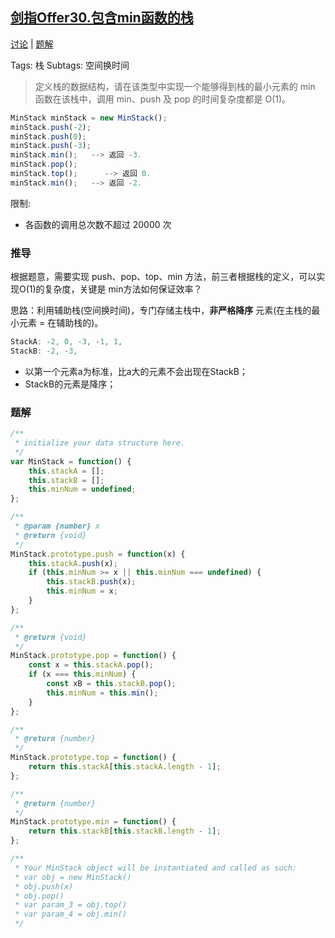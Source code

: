 ## [剑指Offer30.包含min函数的栈](https://leetcode-cn.com/problems/bao-han-minhan-shu-de-zhan-lcof/)

[讨论](https://leetcode-cn.com/problems/bao-han-minhan-shu-de-zhan-lcof/comments/) | [题解](https://leetcode-cn.com/problems/bao-han-minhan-shu-de-zhan-lcof/solution/)

Tags: 栈
Subtags: 空间换时间

> 定义栈的数据结构，请在该类型中实现一个能够得到栈的最小元素的 min 函数在该栈中，调用 min、push 及 pop 的时间复杂度都是 O(1)。

```js
MinStack minStack = new MinStack();
minStack.push(-2);
minStack.push(0);
minStack.push(-3);
minStack.min();   --> 返回 -3.
minStack.pop();
minStack.top();      --> 返回 0.
minStack.min();   --> 返回 -2.
```

限制:
- 各函数的调用总次数不超过 20000 次

### 推导
根据题意，需要实现 push、pop、top、min 方法，前三者根据栈的定义，可以实现O(1)的复杂度，关键是 min方法如何保证效率？

思路：利用辅助栈(空间换时间)，专门存储主栈中，**非严格降序** 元素(在主栈的最小元素 = 在辅助栈的)。
```js
StackA: -2, 0, -3, -1, 1,
StackB: -2, -3,
```
- 以第一个元素a为标准，比a大的元素不会出现在StackB；
- StackB的元素是降序；

### 题解
```js
/**
 * initialize your data structure here.
 */
var MinStack = function() {
    this.stackA = [];
    this.stackB = [];
    this.minNum = undefined;
};

/** 
 * @param {number} x
 * @return {void}
 */
MinStack.prototype.push = function(x) {
    this.stackA.push(x);
    if (this.minNum >= x || this.minNum === undefined) {
        this.stackB.push(x);
        this.minNum = x;
    }
};

/**
 * @return {void}
 */
MinStack.prototype.pop = function() {
    const x = this.stackA.pop();
    if (x === this.minNum) {
        const xB = this.stackB.pop();
        this.minNum = this.min();
    }
};

/**
 * @return {number}
 */
MinStack.prototype.top = function() {
    return this.stackA[this.stackA.length - 1];
};

/**
 * @return {number}
 */
MinStack.prototype.min = function() {
    return this.stackB[this.stackB.length - 1];
};

/**
 * Your MinStack object will be instantiated and called as such:
 * var obj = new MinStack()
 * obj.push(x)
 * obj.pop()
 * var param_3 = obj.top()
 * var param_4 = obj.min()
 */
```